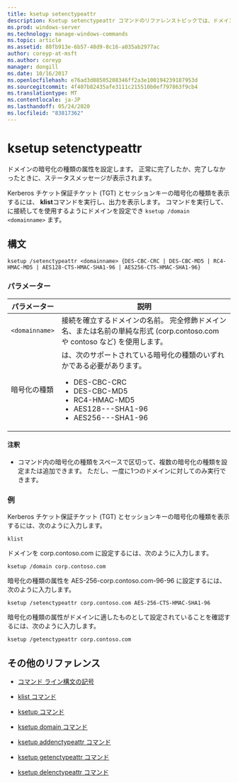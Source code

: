 ```yaml
---
title: ksetup setenctypeattr
description: Ksetup setenctypeattr コマンドのリファレンストピックでは、ドメインの暗号化の種類の属性を設定します。
ms.prod: windows-server
ms.technology: manage-windows-commands
ms.topic: article
ms.assetid: 88fb913e-6b57-48d9-8c16-a035ab2977ac
author: coreyp-at-msft
ms.author: coreyp
manager: dongill
ms.date: 10/16/2017
ms.openlocfilehash: e76ad3d08505208346ff2a3e100194239187953d
ms.sourcegitcommit: 4f407b82435afe3111c215510b0ef797863f9cb4
ms.translationtype: MT
ms.contentlocale: ja-JP
ms.lasthandoff: 05/24/2020
ms.locfileid: "83817362"
---
```

# <a name="ksetup-setenctypeattr"></a>ksetup setenctypeattr

ドメインの暗号化の種類の属性を設定します。 正常に完了したか、完了しなかったときに、ステータスメッセージが表示されます。

Kerberos チケット保証チケット (TGT) とセッションキーの暗号化の種類を表示するには、 **klist**コマンドを実行し、出力を表示します。 コマンドを実行して、に接続してを使用するようにドメインを設定でき `ksetup /domain <domainname>` ます。

## <a name="syntax"></a>構文

```
ksetup /setenctypeattr <domainname> {DES-CBC-CRC | DES-CBC-MD5 | RC4-HMAC-MD5 | AES128-CTS-HMAC-SHA1-96 | AES256-CTS-HMAC-SHA1-96}
```

### <a name="parameters"></a>パラメーター

| パラメーター | 説明 |
| --------- | ----------- |
| `<domainname>` | 接続を確立するドメインの名前。 完全修飾ドメイン名、または名前の単純な形式 (corp.contoso.com や contoso など) を使用します。 |
| 暗号化の種類 | は、次のサポートされている暗号化の種類のいずれかである必要があります。<ul><li>DES-CBC-CRC</li><li>DES-CBC-MD5</li><li>RC4-HMAC-MD5</li><li>AES128---SHA1-96</li><li>AES256---SHA1-96</li></ul> |

#### <a name="remarks"></a>注釈

- コマンド内の暗号化の種類をスペースで区切って、複数の暗号化の種類を設定または追加できます。 ただし、一度に1つのドメインに対してのみ実行できます。

### <a name="examples"></a>例

Kerberos チケット保証チケット (TGT) とセッションキーの暗号化の種類を表示するには、次のように入力します。

```
klist
```

ドメインを corp.contoso.com に設定するには、次のように入力します。

```
ksetup /domain corp.contoso.com
```

暗号化の種類の属性を AES-256-corp.contoso.com-96-96 に設定するには、次のように入力します。

```
ksetup /setenctypeattr corp.contoso.com AES-256-CTS-HMAC-SHA1-96
```

暗号化の種類の属性がドメインに適したものとして設定されていることを確認するには、次のように入力します。

```
ksetup /getenctypeattr corp.contoso.com
```

## <a name="additional-references"></a>その他のリファレンス

- [コマンド ライン構文の記号](command-line-syntax-key.md)

- [klist コマンド](klist.md)

- [ksetup コマンド](ksetup.md)

- [ksetup domain コマンド](ksetup-domain.md)

- [ksetup addenctypeattr コマンド](ksetup-addenctypeattr.md)

- [ksetup getenctypeattr コマンド](ksetup-getenctypeattr.md)

- [ksetup delenctypeattr コマンド](ksetup-delenctypeattr.md)
